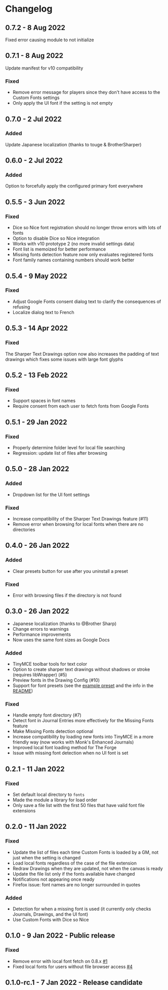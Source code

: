 # Changelog

## 0.7.2 - 8 Aug 2022

Fixed error causing module to not initialize

## 0.7.1 - 8 Aug 2022

Update manifest for v10 compatibility

### Fixed

* Remove error message for players since they don't have access to the Custom Fonts settings
* Only apply the UI font if the setting is not empty

## 0.7.0 - 2 Jul 2022

### Added

Update Japanese localization (thanks to touge & BrotherSharper)

## 0.6.0 - 2 Jul 2022

### Added

Option to forcefully apply the configured primary font everywhere

## 0.5.5 - 3 Jun 2022

### Fixed

* Dice so Nice font registration should no longer throw errors with lots of fonts
* Option to disable Dice so Nice integration
* Works with v10 prototype 2 (no more invalid settings data)
* Font list is memoized for better performance
* Missing fonts detection feature now only evaluates registered fonts
* Font family names containing numbers should work better

## 0.5.4 - 9 May 2022

### Fixed

* Adjust Google Fonts consent dialog text to clarify the consequences of refusing
* Localize dialog text to French

## 0.5.3 - 14 Apr 2022

### Fixed

The Sharper Text Drawings option now also increases the padding of text drawings which fixes some issues with large font glyphs

## 0.5.2 - 13 Feb 2022

### Fixed

* Support spaces in font names
* Require consent from each user to fetch fonts from Google Fonts

## 0.5.1 - 29 Jan 2022

### Fixed

* Properly determine folder level for local file searching
* Regression: update list of files after browsing

## 0.5.0 - 28 Jan 2022

### Added

* Dropdown list for the UI font settings

### Fixed

* Increase compatibility of the Sharper Text Drawings feature (#11)
* Remove error when browsing for local fonts when there are no directories

## 0.4.0 - 26 Jan 2022

### Added

* Clear presets button for use after you uninstall a preset

### Fixed

* Error with browsing files if the directory is not found

## 0.3.0 - 26 Jan 2022

* Japanese localization (thanks to @Brother Sharp)
* Change errors to warnings
* Performance improvements
* Now uses the same font sizes as Google Docs

### Added

* TinyMCE toolbar tools for text color
* Option to create sharper text drawings without shadows or stroke (requires libWrapper) (#5)
* Preview fonts in the Drawing Config (#10)
* Support for font presets (see the [example preset](https://github.com/arcanistzed/custom-fonts-example-preset) and the info in the [README](https://github.com/arcanistzed/custom-fonts#presets))

### Fixed

* Handle empty font directory (#7)
* Detect font in Journal Entries more effectively for the Missing Fonts feature
* Make Missing Fonts detection optional
* Increase compatibility by loading new fonts into TinyMCE in a more friendly way (now works with Monk's Enhanced Journals)
* Improved local font loading method for The Forge
* Issue with missing font detection when no UI font is set

## 0.2.1 - 11 Jan 2022

### Fixed

* Set default local directory to `fonts`
* Made the module a library for load order
* Only save a file list with the first 50 files that have valid font file extensions

## 0.2.0 - 11 Jan 2022

### Fixed

* Update the list of files each time Custom Fonts is loaded by a GM, not just when the setting is changed
* Load local fonts regardless of the case of the file extension
* Redraw Drawings when they are updated, not when the canvas is ready
* Update the file list only if the fonts available have changed
* Notifications not appearing once ready
* Firefox issue: font names are no longer surrounded in quotes

### Added

* Detection for when a missing font is used (it currently only checks Journals, Drawings, and the UI font)
* Use Custom Fonts with Dice so Nice

## 0.1.0 - 9 Jan 2022 - Public release

### Fixed

* Remove error with local font fetch on 0.8.x [#1](https://github.com/arcanistzed/custom-fonts/issues/1)
* Fixed local fonts for users without file browser access [#4](https://github.com/arcanistzed/custom-fonts/issues/4)

## 0.1.0-rc.1 - 7 Jan 2022 - Release candidate
